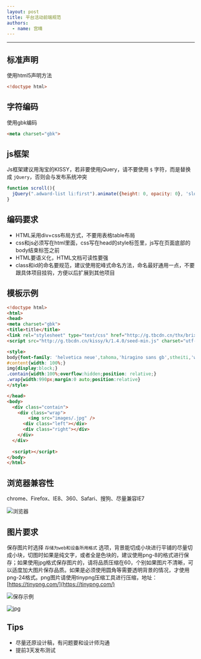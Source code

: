```yaml
---
layout: post
title: 平台活动前端规范
authors:
  - name: 宫晴
---
```


---

## 标准声明
使用html5声明方法
```html
<!doctype html>
```
## 字符编码
使用gbk编码
```html
<meta charset="gbk">
```
## js框架
Js框架建议用淘宝的KISSY，若非要使用jQuery，请不要使用 `$` 字符，而是替换成 `jQuery`，否则会与发布系统冲突

```javascript
function scroll(){
  jQuery(".adward-list li:first").animate({height: 0, opacity: 0}, 'slow', function(){})
}
```


## 编码要求
+ HTML采用div+css布局方式，不要用表格table布局
+ css和js必须写在html里面，css写在head的style标签里，js写在页面底部的body结束标签之前
+ HTML要语义化，HTML文档可读性要强
+ class和id的命名要规范，建议使用驼峰式命名方法，命名最好通用一点，不要跟具体项目挂钩，方便以后扩展到其他项目

## 模板示例
```html
<!doctype html>
<html>
<head>
<meta charset="gbk">
<title>title</title>
<link rel="stylesheet" type="text/css" href="http://g.tbcdn.cn/thx/brix/2.0/brix-min.css">
<script src="http://g.tbcdn.cn/kissy/k/1.4.0/seed-min.js" charset="utf-8"></script>

<style>
body{font-family: 'helvetica neue',tahoma,'hiragino sans gb',stheiti,'wenquanyi micro hei',\5FAE\8F6F\96C5\9ED1,\5B8B\4F53,sans-serif}
#content{width: 100%;}
img{display:block;}
.contain{width:100%;overflow:hidden;position: relative;}
.wrap{width:990px;margin:0 auto;position:relative}
</style>

</head>
<body>
  <div class="contain">
    <div class="wrap">
    	<img src="images/.jpg" />
      <div class="left"></div>
      <div class="right"></div>
    </div>
  </div>
  
  <script></script>
</body>
</html>
```

## 浏览器兼容性
chrome、Firefox、IE8、360、Safari、搜狗、尽量兼容IE7

![浏览器](http://gtms02.alicdn.com/tps/i2/T18QEfFH4bXXaAuyIf-550-88.png)

## 图片要求
保存图片时选择 `存储为web和设备所用格式` 选项，背景能切成小块进行平铺的尽量切成小块，切图时如果是纯文字，或者全是色块的，建议使用png-8的格式进行保存；如果使用jpg格式保存图片的，请将品质压缩在60，个别如果图片不清晰，可以适度加大图片保存品质。如果是必须使用圆角等需要透明背景的情况，才使用png-24格式。png图片请使用tinypng压缩工具进行压缩，地址：[https://tinypng.com/](https://tinypng.com/)

![保存示例](http://gtms04.alicdn.com/tps/i4/T1HQMcFMRcXXcBfSTk-354-463.jpg)

![jpg](http://gtms03.alicdn.com/tps/i3/T1wHUbFN4cXXXim52h-990-240.jpg)


## Tips
+ 尽量还原设计稿，有问题要和设计师沟通
+ 提前3天发布测试